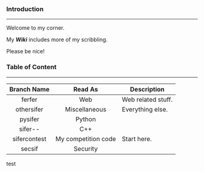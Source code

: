 ### Introduction
---
Welcome to my corner. 

My **_Wiki_** includes more of my scribbling.

Please be nice!

### Table of Content
---
| Branch Name      | Read As             | Description                                                   |
|:----------------:|:-------------------:|---------------------------------------------------------------|
| ferfer           | Web                 |  Web related stuff.                                           |
| othersifer       | Miscellaneous       |  Everything else.                                             |
| pysifer          | Python              |                                                               |
| sifer--          | C++                 |                                                               |
| sifercontest     | My competition code |  Start here.                                                  |
| secsif           | Security            |                                                               |

test
